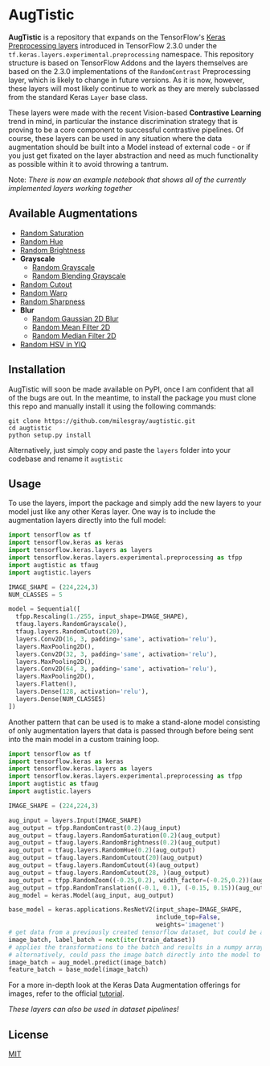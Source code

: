 # AugTistic

**AugTistic** is a repository that expands on the TensorFlow's [Keras Preprocessing layers](https://www.tensorflow.org/api_docs/python/tf/keras/layers/experimental/preprocessing) introduced in TensorFlow 2.3.0 under the `tf.keras.layers.experimental.preprocessing` namespace. This repository structure is based on TensorFlow Addons and the layers themselves are based on the 2.3.0 implementations of the `RandomContrast` Preprocessing layer, which is likely to change in future versions.  As it is now, however, these layers will most likely continue to work as they are merely subclassed from the standard Keras `Layer` base class.

These layers were made with the recent Vision-based **Contrastive Learning** trend in mind, in particular the instance discrimination strategy that is proving to be a core component to successful contrastive pipelines. Of course, these layers can be used in any situation where the data augmentation should be built into a Model instead of external code - or if you just get fixated on the layer abstraction and need as much functionality as possible within it to avoid throwing a tantrum.

Note: *There is now an example notebook that shows all of the currently implemented layers working together*

## Available Augmentations

* [Random Saturation](augtistic/layers/saturation.py)
* [Random Hue](augtistic/layers/hue.py)
* [Random Brightness](augtistic/layers/brightness.py)
* **Grayscale**
  * [Random Grayscale](augtistic/layers/grayscale.py)
  * [Random Blending Grayscale](augtistic/layers/grayscale.py)
* [Random Cutout](augtistic/layers/cutout.py)
* [Random Warp](augtistic/layers/warp.py)
* [Random Sharpness](augtistic/layers/sharpness.py)
* **Blur**
  * [Random Gaussian 2D Blur](augtistic/layers/blur.py)
  * [Random Mean Filter 2D](augtistic/layers/blur.py)
  * [Random Median Filter 2D](augtistic/layers/blur.py)
* [Random HSV in YIQ](augtistic/layers/color.py)

## Installation

AugTistic will soon be made available on PyPI, once I am confident that all of the bugs are out. In the meantime, to install the package you must clone this repo and manually install it using the following commands:

```shell
git clone https://github.com/milesgray/augtistic.git
cd augtistic
python setup.py install
```

Alternatively, just simply copy and paste the `layers` folder into your codebase and rename it `augtistic`

## Usage

To use the layers, import the package and simply add the new layers to your model just like any other Keras layer. One way is to include the augmentation layers directly into the full model:

```python
import tensorflow as tf
import tensorflow.keras as keras
import tensorflow.keras.layers as layers
import tensorflow.keras.layers.experimental.preprocessing as tfpp
import augtistic as tfaug
import augtistic.layers

IMAGE_SHAPE = (224,224,3)
NUM_CLASSES = 5

model = Sequential([
  tfpp.Rescaling(1./255, input_shape=IMAGE_SHAPE),
  tfaug.layers.RandomGrayscale(),
  tfaug.layers.RandomCutout(20),
  layers.Conv2D(16, 3, padding='same', activation='relu'),
  layers.MaxPooling2D(),
  layers.Conv2D(32, 3, padding='same', activation='relu'),
  layers.MaxPooling2D(),
  layers.Conv2D(64, 3, padding='same', activation='relu'),
  layers.MaxPooling2D(),
  layers.Flatten(),
  layers.Dense(128, activation='relu'),
  layers.Dense(NUM_CLASSES)
])
```

Another pattern that can be used is to make a stand-alone model consisting of only augmentation layers that data is passed through before being sent into the main model in a custom training loop.

```python
import tensorflow as tf
import tensorflow.keras as keras
import tensorflow.keras.layers as layers
import tensorflow.keras.layers.experimental.preprocessing as tfpp
import augtistic as tfaug
import augtistic.layers

IMAGE_SHAPE = (224,224,3)

aug_input = layers.Input(IMAGE_SHAPE)
aug_output = tfpp.RandomContrast(0.2)(aug_input)
aug_output = tfaug.layers.RandomSaturation(0.2)(aug_output)
aug_output = tfaug.layers.RandomBrightness(0.2)(aug_output)
aug_output = tfaug.layers.RandomHue(0.2)(aug_output)
aug_output = tfaug.layers.RandomCutout(20)(aug_output)
aug_output = tfaug.layers.RandomCutout(4)(aug_output)
aug_output = tfaug.layers.RandomCutout(28, )(aug_output)
aug_output = tfpp.RandomZoom((-0.25,0.2), width_factor=(-0.25,0.2))(aug_output)
aug_output = tfpp.RandomTranslation((-0.1, 0.1), (-0.15, 0.15))(aug_output)
aug_model = keras.Model(aug_input, aug_output)

base_model = keras.applications.ResNetV2(input_shape=IMAGE_SHAPE,
                                         include_top=False,
                                         weights='imagenet')
# get data from a previously created tensorflow dataset, but could be any numpy array of images
image_batch, label_batch = next(iter(train_dataset))
# applies the transformations to the batch and results in a numpy array
# alternatively, could pass the image batch directly into the model to get a tensor array
image_batch = aug_model.predict(image_batch)
feature_batch = base_model(image_batch)
```

For a more in-depth look at the Keras Data Augmentation offerings for images, refer to the official [tutorial](https://www.tensorflow.org/tutorials/images/data_augmentation).

*These layers can also be used in dataset pipelines!*

## License

[MIT](LICENSE)
